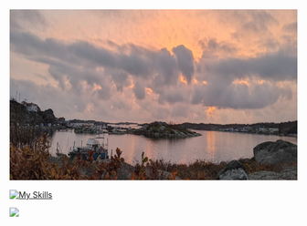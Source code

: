<img src="https://github.com/MicroLink26/MicroLink26/blob/main/donso.jpeg" style="height: 300px;width: 100%; ">

[![My Skills](https://skillicons.dev/icons?i=js,html,css,nodejs,express,mongodb,react,vue)](https://skillicons.dev)
<p>
<a href="https://www.linkedin.com/in/%E2%98%95mike-roche-8477065a/"><img src="https://img.shields.io/badge/linkedin-%230077B5.svg?&style=for-the-badge&logo=linkedin&logoColor=white" height=25></a> 
</p>
